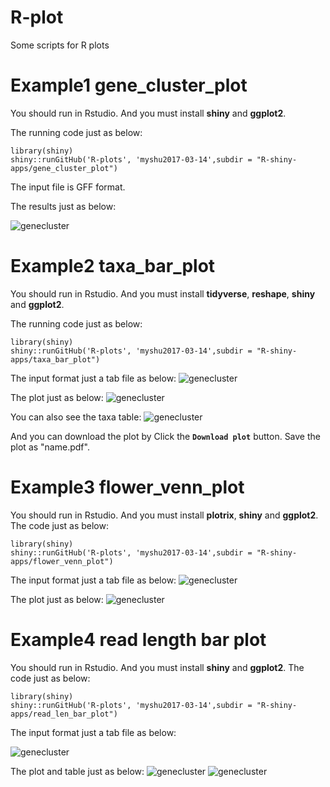# R-plot

Some scripts for R plots

# Example1 gene_cluster_plot
You should run in Rstudio. And you must install **shiny** and **ggplot2**. 

The running code just as below:

```{r}
library(shiny)
shiny::runGitHub('R-plots', 'myshu2017-03-14',subdir = "R-shiny-apps/gene_cluster_plot")
```

The input file is GFF format.

The results just as below:

![genecluster](/Images/gene_cluster_shot.png)

# Example2 taxa_bar_plot
You should run in Rstudio. And you must install **tidyverse**, **reshape**, **shiny** and **ggplot2**.

The running code just as below:

```{r}
library(shiny)
shiny::runGitHub('R-plots', 'myshu2017-03-14',subdir = "R-shiny-apps/taxa_bar_plot")
```
The input format just a tab file as below:
![genecluster](/Images/taxa_tab_file.png)

The plot just as below:
![genecluster](/Images/bar_plot_shot.png)

You can also see the taxa table:
![genecluster](/Images/bar_plot_shot2.png)

And you can download the plot by Click the **`Download plot`** button. Save the plot as "name.pdf".

# Example3 flower_venn_plot
You should run in Rstudio. And you must install **plotrix**, **shiny** and **ggplot2**.
The code just as below:

```{r}
library(shiny)
shiny::runGitHub('R-plots', 'myshu2017-03-14',subdir = "R-shiny-apps/flower_venn_plot")
```
The input format just a tab file as below:
![genecluster](/Images/taxa_tab_file.png)

The plot just as below:
![genecluster](/Images/flower_venn_plot_shot.png)

# Example4 read length bar plot
You should run in Rstudio. And you must install **shiny** and **ggplot2**.
The code just as below:

```{r}
library(shiny)
shiny::runGitHub('R-plots', 'myshu2017-03-14',subdir = "R-shiny-apps/read_len_bar_plot")
```
The input format just a tab file as below:

![genecluster](/Images/read_len_table.png)

The plot and table just as below:
![genecluster](/Images/read_len_bar_plot1.png)
![genecluster](/Images/read_len_bar_plot2.png)



